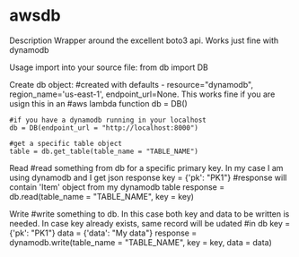 # awsdb

Description
  Wrapper around the excellent boto3 api. Works just fine with dynamodb
 
Usage
  import into your source file:
    from db import DB
   
  Create db object:
    #created with defaults - resource="dynamodb", region_name='us-east-1', endpoint_url=None. This works fine if you are usign this in an       #aws lambda function
    db = DB()
    
    #if you have a dynamodb running in your localhost
    db = DB(endpoint_url = "http://localhost:8000")
    
    #get a specific table object
    table = db.get_table(table_name = "TABLE_NAME")
    
  Read
    #read something from db for a specific primary key. In my case I am using dynamodb and I get json response
    key = {'pk': "PK1"}
    #response will contain 'Item' object from my dynamodb table
    response = db.read(table_name = "TABLE_NAME", key = key) 
   
  Write
     #write something to db. In this case both key and data to be written is needed. In case key already exists, same record will be udated      #in db
     key = {'pk': "PK1"}
     data = {'data': "My data"}
     response = dynamodb.write(table_name = "TABLE_NAME", key = key, data = data)
     
    

